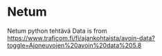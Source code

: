 # Netum
Netum python tehtävä
Data is from https://www.traficom.fi/fi/ajankohtaista/avoin-data?toggle=Ajoneuvojen%20avoin%20data%205.8
